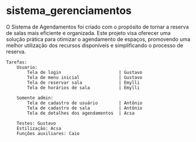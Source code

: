 # sistema_gerenciamentos

O Sistema de Agendamentos foi criado com o propósito de tornar a reserva de salas mais eficiente e organizada. Este projeto visa oferecer uma solução prática para otimizar o agendamento de espaços, promovendo uma melhor utilização dos recursos disponíveis e simplificando o processo de reserva.


```
Tarefas:
    Usuario:
        Tela de login                      | Gustavo
        Tela de menu inicial               | Gustavo
        Tela de reservar sala              | Emylli
        Tela de horários de sala           | Emylli

    Somente admin:
        Tela de cadastro de usuário        | Antônio
        Tela de cadastro de sala           | Antônio
        Tela de detalhes dos agendamentos  | Acsa
    
    Testes: Gustavo
    Estilização: Acsa
    Funções auxiliares: Caio
```